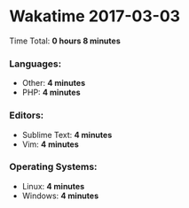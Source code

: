 # Wakatime 2017-03-03

Time Total: **0 hours 8 minutes**

### Languages:
- Other: **4 minutes** 
- PHP: **4 minutes** 

### Editors:
- Sublime Text: **4 minutes** 
- Vim: **4 minutes** 

### Operating Systems:
- Linux: **4 minutes** 
- Windows: **4 minutes** 

